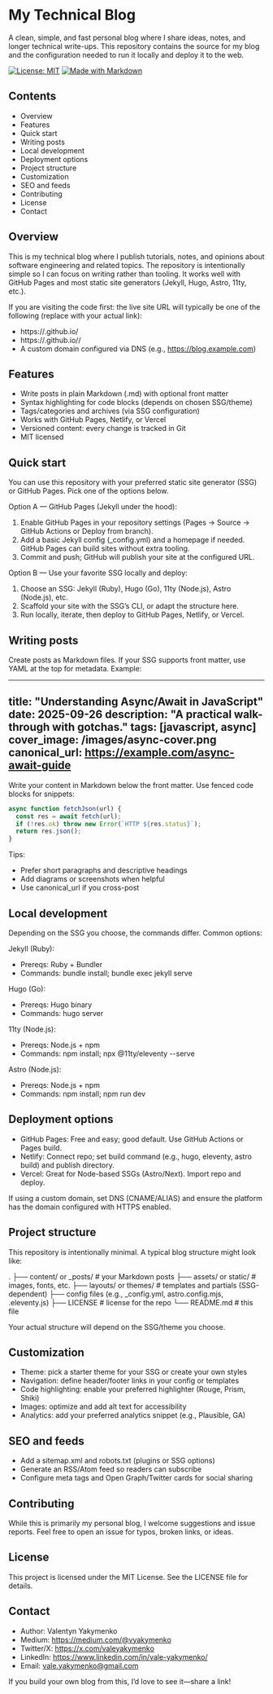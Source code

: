 # My Technical Blog

A clean, simple, and fast personal blog where I share ideas, notes, and longer technical write-ups. This repository contains the source for my blog and the configuration needed to run it locally and deploy it to the web.

[![License: MIT](https://img.shields.io/badge/License-MIT-yellow.svg)](LICENSE)
[![Made with Markdown](https://img.shields.io/badge/Markdown-✓-blue)](#writing-posts)


## Contents
- Overview
- Features
- Quick start
- Writing posts
- Local development
- Deployment options
- Project structure
- Customization
- SEO and feeds
- Contributing
- License
- Contact


## Overview
This is my technical blog where I publish tutorials, notes, and opinions about software engineering and related topics. The repository is intentionally simple so I can focus on writing rather than tooling. It works well with GitHub Pages and most static site generators (Jekyll, Hugo, Astro, 11ty, etc.).

If you are visiting the code first: the live site URL will typically be one of the following (replace with your actual link):
- https://<your-username>.github.io/
- https://<your-username>.github.io/<repo-name>/
- A custom domain configured via DNS (e.g., https://blog.example.com)


## Features
- Write posts in plain Markdown (.md) with optional front matter
- Syntax highlighting for code blocks (depends on chosen SSG/theme)
- Tags/categories and archives (via SSG configuration)
- Works with GitHub Pages, Netlify, or Vercel
- Versioned content: every change is tracked in Git
- MIT licensed


## Quick start
You can use this repository with your preferred static site generator (SSG) or GitHub Pages. Pick one of the options below.

Option A — GitHub Pages (Jekyll under the hood):
1) Enable GitHub Pages in your repository settings (Pages → Source → GitHub Actions or Deploy from branch).
2) Add a basic Jekyll config (_config.yml) and a homepage if needed. GitHub Pages can build sites without extra tooling.
3) Commit and push; GitHub will publish your site at the configured URL.

Option B — Use your favorite SSG locally and deploy:
1) Choose an SSG: Jekyll (Ruby), Hugo (Go), 11ty (Node.js), Astro (Node.js), etc.
2) Scaffold your site with the SSG’s CLI, or adapt the structure here.
3) Run locally, iterate, then deploy to GitHub Pages, Netlify, or Vercel.


## Writing posts
Create posts as Markdown files. If your SSG supports front matter, use YAML at the top for metadata. Example:

---
title: "Understanding Async/Await in JavaScript"
date: 2025-09-26
description: "A practical walk-through with gotchas."
tags: [javascript, async]
cover_image: /images/async-cover.png
canonical_url: https://example.com/async-await-guide
---

Write your content in Markdown below the front matter. Use fenced code blocks for snippets:

```js
async function fetchJson(url) {
  const res = await fetch(url);
  if (!res.ok) throw new Error(`HTTP ${res.status}`);
  return res.json();
}
```

Tips:
- Prefer short paragraphs and descriptive headings
- Add diagrams or screenshots when helpful
- Use canonical_url if you cross-post


## Local development
Depending on the SSG you choose, the commands differ. Common options:

Jekyll (Ruby):
- Prereqs: Ruby + Bundler
- Commands: bundle install; bundle exec jekyll serve

Hugo (Go):
- Prereqs: Hugo binary
- Commands: hugo server

11ty (Node.js):
- Prereqs: Node.js + npm
- Commands: npm install; npx @11ty/eleventy --serve

Astro (Node.js):
- Prereqs: Node.js + npm
- Commands: npm install; npm run dev


## Deployment options
- GitHub Pages: Free and easy; good default. Use GitHub Actions or Pages build.
- Netlify: Connect repo; set build command (e.g., hugo, eleventy, astro build) and publish directory.
- Vercel: Great for Node-based SSGs (Astro/Next). Import repo and deploy.

If using a custom domain, set DNS (CNAME/ALIAS) and ensure the platform has the domain configured with HTTPS enabled.


## Project structure
This repository is intentionally minimal. A typical blog structure might look like:

.
├── content/ or _posts/            # your Markdown posts
├── assets/ or static/             # images, fonts, etc.
├── layouts/ or themes/            # templates and partials (SSG-dependent)
├── config files (e.g., _config.yml, astro.config.mjs, .eleventy.js)
├── LICENSE                        # license for the repo
└── README.md                      # this file

Your actual structure will depend on the SSG/theme you choose.


## Customization
- Theme: pick a starter theme for your SSG or create your own styles
- Navigation: define header/footer links in your config or templates
- Code highlighting: enable your preferred highlighter (Rouge, Prism, Shiki)
- Images: optimize and add alt text for accessibility
- Analytics: add your preferred analytics snippet (e.g., Plausible, GA)


## SEO and feeds
- Add a sitemap.xml and robots.txt (plugins or SSG options)
- Generate an RSS/Atom feed so readers can subscribe
- Configure meta tags and Open Graph/Twitter cards for social sharing


## Contributing
While this is primarily my personal blog, I welcome suggestions and issue reports. Feel free to open an issue for typos, broken links, or ideas.


## License
This project is licensed under the MIT License. See the LICENSE file for details.


## Contact
- Author: Valentyn Yakymenko
- Medium: https://medium.com/@vyakymenko
- Twitter/X: https://x.com/valeyakymenko
- LinkedIn: https://www.linkedin.com/in/vale-yakymenko/
- Email: vale.yakymenko@gmail.com

If you build your own blog from this, I’d love to see it—share a link!
